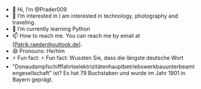 - 👋 Hi, I’m @Prader009
- 👀 I’m interested in I am interested in technology, photography and traveling.
- 🌱 I’m currently learning Python
- 📫 How to reach me. You can reach me by email at [Patrik.raeder@outlook.de].
- 😄 Pronouns: He/him
- ⚡ Fun fact: ⚡ Fun fact: Wussten Sie, dass die längste deutsche Wort
- "Donaudampfschifffahrtselektrizitätenhauptbetriebswerkbauunterbeamtengesellschaft" ist? Es hat 79 Buchstaben und wurde im Jahr 1901 in Bayern geprägt.

<!---
Prader009/Prader009 is a ✨ special ✨ repository because its `README.md` (this file) appears on your GitHub profile.
You can click the Preview link to take a look at your changes.
--->
